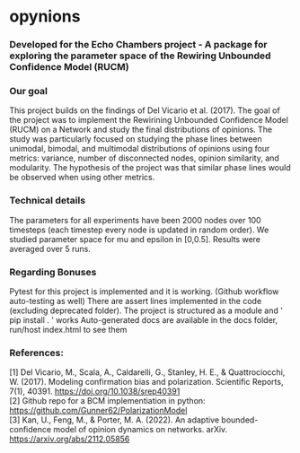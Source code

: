 # opynions
### Developed for the Echo Chambers project - A package for exploring the parameter space of the Rewiring Unbounded Confidence Model (RUCM) ###

### Our goal ###
This project builds on the findings of Del Vicario et al. (2017). The goal of the project was to implement the Rewirining Unbounded Confidence Model (RUCM) on a Network and study the final distributions of opinions. The study was particularly focused on studying the phase lines between unimodal, bimodal, and multimodal distributions of opinions using four metrics: variance, number of disconnected nodes, opinion similarity, and modularity. The hypothesis of the project was that similar phase lines would be observed when using other metrics. 

### Technical details ####
The parameters for all experiments have been 2000 nodes over 100 timesteps (each timestep every node is updated in random order). We studied parameter space for mu and epsilon in [0,0.5]. Results were averaged over 5 runs.

### Regarding Bonuses ###
Pytest for this project is implemented and it is working. (Github workflow auto-testing as well)
There are assert lines implemented in the code (excluding deprecated folder).
The project is structured as a module and ' pip install . ' works
Auto-generated docs are available in the docs folder, run/host index.html to see them

### References: ###
[1] Del Vicario, M., Scala, A., Caldarelli, G., Stanley, H. E., & Quattrociocchi, W. (2017). Modeling confirmation bias and polarization. Scientific Reports, 7(1), 40391. https://doi.org/10.1038/srep40391 <br />
[2] Github repo for a BCM implementiation in python: https://github.com/Gunner62/PolarizationModel <br />
[3] Kan, U., Feng, M., & Porter, M. A. (2022). An adaptive bounded-confidence model of opinion dynamics on networks. arXiv. https://arxiv.org/abs/2112.05856 <br />
